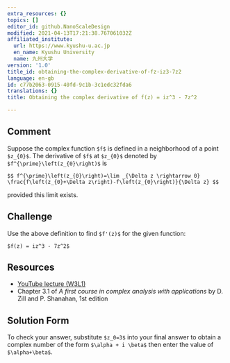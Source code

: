 ```yaml
---
extra_resources: {}
topics: []
editor_id: github.NanoScaleDesign
modified: 2021-04-13T17:21:38.767061032Z
affiliated_institute:
  url: https://www.kyushu-u.ac.jp
  en_name: Kyushu University
  name: 九州大学
version: '1.0'
title_id: obtaining-the-complex-derivative-of-fz-iz3-7z2
language: en-gb
id: c77b2063-0915-40fd-9c1b-3c1edc32fda6
translations: {}
title: Obtaining the complex derivative of f(z) = iz^3 - 7z^2

---
```


## Comment

Suppose the complex function `$f$` is defined in a neighborhood of a point `$z_{0}$`. The derivative of `$f$` at `$z_{0}$` denoted by `$f^{\prime}\left(z_{0}\right)$` is

`$$
f^{\prime}\left(z_{0}\right)=\lim _{\Delta z \rightarrow 0} \frac{f\left(z_{0}+\Delta z\right)-f\left(z_{0}\right)}{\Delta z}
$$`

provided this limit exists.

## Challenge
Use the above definition to find `$f'(z)$` for the given function:

`$f(z) = iz^3 - 7z^2$`

## Resources
- [YouTube lecture (W3L1)](https://www.youtube.com/watch?v=pAhTXJLqJ3E&list=PLi7yHjesblV0sSfZzWdSUXGO683n_nJdQ&index=11)
- Chapter 3.1 of *A first course in complex analysis with applications* by D. Zill and P. Shanahan, 1st edition


## Solution Form
To check your answer, substitute `$z_0=3$` into your final answer to obtain a complex number of the form `$\alpha + i \beta$` then enter the value of `$\alpha+\beta$`.